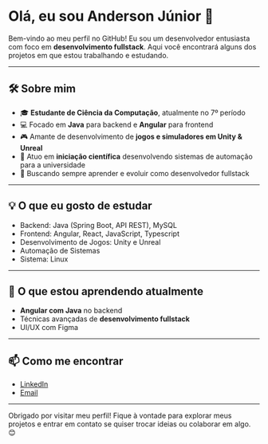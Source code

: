 # Olá, eu sou Anderson Júnior 👋

Bem-vindo ao meu perfil no GitHub! Eu sou um desenvolvedor entusiasta com foco em **desenvolvimento fullstack**. Aqui você encontrará alguns dos projetos em que estou trabalhando e estudando.

---

## 🛠️ Sobre mim

- 🎓 **Estudante de Ciência da Computação**, atualmente no 7º período
- 💻 Focado em **Java** para backend e **Angular** para frontend
- 🎮 Amante de desenvolvimento de **jogos e simuladores em Unity & Unreal**
- 🔬 Atuo em **iniciação científica** desenvolvendo sistemas de automação para a universidade
- 🚀 Buscando sempre aprender e evoluir como desenvolvedor fullstack

---

## 💡 O que eu gosto de estudar

- Backend: Java (Spring Boot, API REST), MySQL
- Frontend: Angular, React, JavaScript, Typescript
- Desenvolvimento de Jogos: Unity e Unreal
- Automação de Sistemas
- Sistema: Linux

---

## 🌱 O que estou aprendendo atualmente

- **Angular com Java** no backend
- Técnicas avançadas de **desenvolvimento fullstack**
- UI/UX com Figma
  
---

## 📫 Como me encontrar

- [LinkedIn](https://www.linkedin.com/in/andersonjuniorz)
- [Email](mailto:dev.andersonjuniorz@email.com)

---

Obrigado por visitar meu perfil! Fique à vontade para explorar meus projetos e entrar em contato se quiser trocar ideias ou colaborar em algo. 😊
